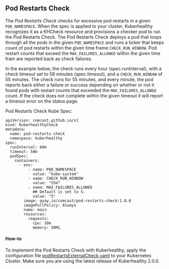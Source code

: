 ## Pod Restarts Check

The *Pod Restarts Check* checks for excessive pod restarts in a given `POD_NAMESPACE`. When the spec is applied to your 
cluster, Kuberhealthy recognizes it as a KHCheck resource and provisions a checker pod to run the Pod Restarts Check. 
The Pod Restarts Check deploys a pod that loops through all the pods in the given `POD_NAMESPACE` and runs a ticker that 
keeps count of pod restarts within the given time frame `CHECK_RUN_WINDOW`. Pod restart counts that exceed the 
`MAX_FAILURES_ALLOWED` within the given time fram are reported back as check failures. 

In the example below, the check runs every hour (spec.runInterval), with a check timeout set to 58 minutes 
(spec.timeout), and a `CHECK_RUN_WINDOW` of 55 minutes. The check runs for 55 minutes, and every minute, the pod reports 
back either a failure or success depending on whether or not it found pods with restart counts that exceeded the 
`MAX_FAILURES_ALLOWED` count. If the check does not complete within the given timeout it will report a timeout error on 
the status page. 


Pod Restarts Check Kube Spec:

```$xslt
apiVersion: comcast.github.io/v1
kind: KuberhealthyCheck
metadata:
  name: pod-restarts-check
  namespace: kuberhealthy
spec:
  runInterval: 60m
  timeout: 58m
  podSpec:
    containers:
      - env:
          - name: POD_NAMESPACE
            value: "kube-system"
          - name: CHECK_RUN_WINDOW
            value: "55m"
          - name: MAX_FAILURES_ALLOWED 
            ## Default is set to 5.
            value: "5"
        image: quay.io/comcast/pod-restarts-check:1.0.0
        imagePullPolicy: Always
        name: main
        resources:
          requests:
            cpu: 10m
            memory: 50Mi
```

#### How-to 

To implement the Pod Restarts Check with Kuberhealthy, apply the configuration file [podRestartsExternalCheck.yaml](podRestartsExternalCheck.yaml) to your Kubernetes Cluster.
Make sure you are using the latest release of Kuberhealthy 2.0.0. 
